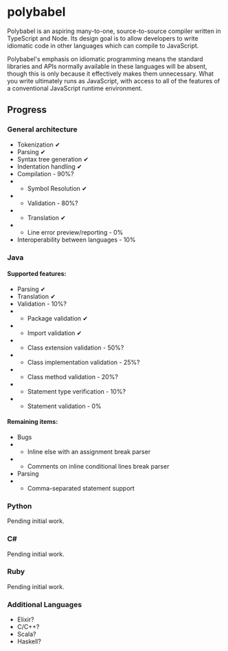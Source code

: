 # polybabel

Polybabel is an aspiring many-to-one, source-to-source compiler written in TypeScript and Node. Its design goal is to allow developers to write idiomatic code in other languages which can compile to JavaScript.

Polybabel's emphasis on idiomatic programming means the standard libraries and APIs normally available in these languages will be absent, though this is only because it effectively makes them unnecessary. What you write ultimately runs as JavaScript, with access to all of the features of a conventional JavaScript runtime environment.

## Progress

### General architecture

* Tokenization ✔
* Parsing ✔
* Syntax tree generation ✔
* Indentation handling ✔
* Compilation - 90%?
* * Symbol Resolution ✔
* * Validation - 80%?
* * Translation ✔
* * Line error preview/reporting - 0%
* Interoperability between languages - 10%

### Java
#### Supported features:
* Parsing ✔
* Translation ✔
* Validation - 10%?
* * Package validation ✔
* * Import validation ✔
* * Class extension validation - 50%?
* * Class implementation validation - 25%?
* * Class method validation - 20%?
* * Statement type verification - 10%?
* * Statement validation - 0%
#### Remaining items:
* Bugs
* * Inline else with an assignment break parser
* * Comments on inline conditional lines break parser
* Parsing
* * Comma-separated statement support

### Python
Pending initial work.

### C#
Pending initial work.

### Ruby
Pending initial work.

### Additional Languages
* Elixir?
* C/C++?
* Scala?
* Haskell?